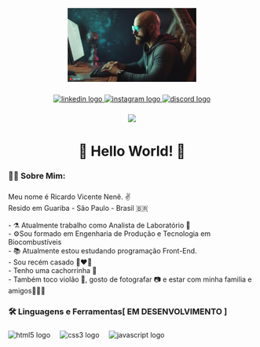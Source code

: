 <div align="center">
  <img height="150" src="https://github.com/Ricardo-Nene/Ricardo-Nene/blob/main/banner.jpg"  />
</div>

###

<div align="center">
  <a href="www.linkedin.com/in/ricardo-vicente-nenê-329888172" target="_blank">
    <img src="https://img.shields.io/static/v1?message=LinkedIn&logo=linkedin&label=&color=0077B5&logoColor=white&labelColor=&style=for-the-badge" height="25" alt="linkedin logo"  />
  </a>
  <a href="https://www.instagram.com/ricardovicentenene/" target="_blank">
    <img src="https://img.shields.io/static/v1?message=Instagram&logo=instagram&label=&color=E4405F&logoColor=white&labelColor=&style=for-the-badge" height="25" alt="instagram logo"  />
  </a>
  <a href="https://discord.com/channels/@1293359782215811095" target="_blank">
    <img src="https://img.shields.io/static/v1?message=Discord&logo=discord&label=&color=7289DA&logoColor=white&labelColor=&style=for-the-badge" height="25" alt="discord logo"  />
  </a>
</div>

###

<div align="center">
  <img src="https://visitor-badge.laobi.icu/badge?page_id=Ricardo-Nene.Ricardo-Nene&"  />
</div>

###

<h1 align="center">👋 Hello World! 🤘</h1>

###

<h3 align="left">👩‍💻  Sobre Mim:</h3>

###

<p align="left">Meu nome é Ricardo Vicente Nenê. ✌️<br> Resido em Guariba - São Paulo - Brasil 🇧🇷<br><br>- ⚗️ Atualmente trabalho como Analista de Laboratório 🧪 <br>- ⚙️Sou formado em Engenharia de Produção e Tecnologia em Biocombustíveis<br>- 📚 Atualmente estou estudando programação Front-End. <br>- Sou recém casado 👨‍❤️‍👨<br>- Tenho uma cachorrinha 🐶 <br>- Também toco violão 🎸, gosto de fotografar  📷 e estar com minha familia e amigos👨‍👩‍👦</p>

###

<h3 align="left">🛠 Linguagens e Ferramentas[ EM DESENVOLVIMENTO ]</h3>

###

<div align="left">
  <img src="https://cdn.jsdelivr.net/gh/devicons/devicon/icons/html5/html5-original.svg" height="40" alt="html5 logo"  />
  <img width="12" />
  <img src="https://cdn.jsdelivr.net/gh/devicons/devicon/icons/css3/css3-original.svg" height="40" alt="css3 logo"  />
  <img width="12" />
  <img src="https://cdn.jsdelivr.net/gh/devicons/devicon/icons/javascript/javascript-original.svg" height="40" alt="javascript logo"  />
</div>

###
